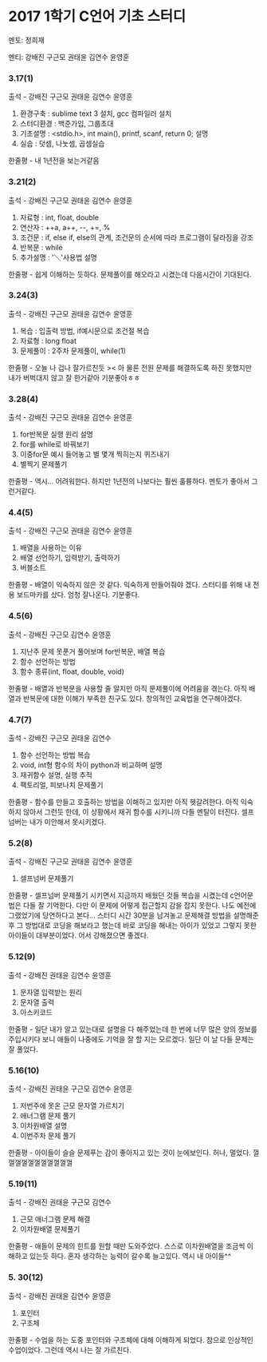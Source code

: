 # **2017 1학기 C언어 기초 스터디**

멘토: 정희재

멘티: 강배진 구근모 권태윤 김연수 윤영훈


### 3.17(1)

출석 - 강배진 구근모 권태윤 김연수 윤영훈

1. 환경구축 : sublime text 3 설치, gcc 컴파일러 설치
2. 스터디환경 : 백준가입, 그룹초대
3. 기초설명 : <stdio.h>, int main(), printf, scanf, return 0; 설명
4. 실습 : 덧셈, 나눗셈, 곱셈실습

한줄평 - 내 1년전을 보는거같음


### 3.21(2)

출석 - 강배진 구근모 권태윤 김연수 윤영훈

1. 자료형 : int, float, double
2. 연산자 : ++a, a++, --, +=, %
3. 조건문 : if, else if, else의 관계, 조건문의 순서에 따라 프로그램이 달라짐을 강조
4. 반복문 : while
5. 추가설명 : '＼'사용법 설명 

한줄평 - 쉽게 이해하는 듯하다. 문제풀이를 해오라고 시켰는데 다음시간이 기대된다.


### 3.24(3)

출석 - 강배진 구근모 권태윤 김연수 윤영훈

1. 복습 : 입출력 방법, if예시문으로 조건절 복습
2. 자료형 : long float
3. 문제풀이 : 2주차 문제풀이, while(1)

한줄평 - 오늘 나 겁나 잘가르친듯 >< 아 물론 전원 문제를 해결하도록 하진 못했지만 내가 버벅대지 않고 잘 한거같아 기분좋아ㅎㅎ


### 3.28(4)

출석 - 강배진 구근모 권태윤 김연수 윤영훈

1. for반복문 실행 원리 설명
2. for를 while로 바꿔보기
3. 이중for문 예시 들어놓고 별 몇개 찍히는지 퀴즈내기
4. 별찍기 문제풀기

한줄평 - 역시... 어려워한다. 하지만 1년전의 나보다는 훨씬 훌륭하다. 멘토가 좋아서 그런거같다.


### 4.4(5)

출석 - 강배진 구근모 권태윤 김연수 윤영훈

1. 배열을 사용하는 이유
2. 배열 선언하기, 입력받기, 출력하기
3. 버블소트

한줄평 - 배열이 익숙하지 않은 것 같다. 익숙하게 만들어줘야 겠다. 스터디를 위해 내 전용 보드마카를 샀다. 엄청 잘나온다. 기분좋다.


### 4.5(6)

출석 - 강배진 구근모 김연수 윤영훈

1. 지난주 문제 못푼거 풀어보며 for반복문, 배열 복습
2. 함수 선언하는 방법
3. 함수 종류(int, float, double, void)

한줄평 - 배열과 반복문을 사용할 줄 알지만 아직 문제풀이에 어려움을 겪는다. 아직 배열과 반복문에 대한 이해가 부족한 친구도 있다. 창의적인 교육법을 연구해야겠다.


### 4.7(7)

출석 - 강배진 구근모 권태윤 김연수

1. 함수 선언하는 방법 복습
2. void, int형 함수의 차이 python과 비교하며 설명
3. 재귀함수 설명, 실행 추적
4. 팩토리얼, 피보나치 문제풀기

한줄평 - 함수를 만들고 호출하는 방법을 이해하고 있지만 아직 헷갈려한다. 아직 익숙하지 않아서 그런듯 한데, 이 상황에서 재귀 함수를 시키니까 다들 멘탈이 터진다. 셀프넘버는 내가 미안해서 못시키겠다.

### 5.2(8)

출석 - 강배진 구근모 권태윤 김연수 윤영훈

1. 셀프넘버 문제풀기

한줄평 - 셀프넘버 문제풀기 시키면서 지금까지 배웠던 것들 복습을 시켰는데 c언어문법은 다들 잘 기억한다. 다만 이 문제에 어떻게 접근할지 감을 잡지 못한다. 나도 예전에 그랬었기에 당연하다고 본다... 스터디 시간 30분을 남겨놓고 문제해결 방법을 설명해준 후 그 방법대로 코딩을 해보라고 했는데 바로 코딩을 해내는 아이가 있었고 그렇지 못한 아이들이 대부분이었다. 어서 강해졌으면 좋겠다.


### 5.12(9)

출석 - 강배진 권태윤 김연수 윤영훈

1. 문자열 입력받는 원리
2. 문자열 출력
3. 아스키코드

한줄평 - 일단 내가 알고 있는대로 설명을 다 해주었는데 한 번에 너무 많은 양의 정보를 주입시키다 보니 애들이 나중에도 기억을 잘 할 지는 모르겠다. 일단 이 날 다들 문제는 잘 풀었다.


### 5.16(10)

출석 - 강배진 권태윤 구근모 김연수 윤영훈

1. 저번주에 못온 근모 문자열 가르치기
2. 애너그램 문제 풀기
3. 이차원배열 설명
4. 이번주차 문제 풀기

한줄평 - 아이들이 슬슬 문제푸는 감이 좋아지고 있는 것이 눈에보인다. 허나, 멀었다. 껄껄껄껄껄껄껄껄껄껄껄


### 5.19(11)

출석 - 강배진 권태윤 구근모 김연수

1. 근모 애너그램 문제 해결
2. 이차원배열 문제풀기

한줄평 - 애들이 문제의 힌트를 원할 때만 도와주었다. 스스로 이차원배열을 조금씩 이해하고 있는듯 하다. 혼자 생각하는 능력이 갈수록 늘고있다. 역시 내 아이들^^


### 5. 30(12)

출석 - 강배진 권태윤 김연수 윤영훈

1. 포인터
2. 구조체

한줄평 - 수업을 하는 도중 포인터와 구조체에 대해 이해하게 되었다. 참으로 인상적인 수업이었다. 그런데 역시 나는 잘 가르친다.